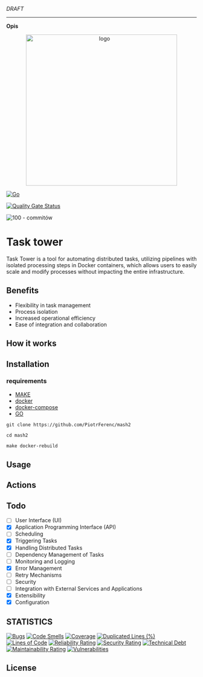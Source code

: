 *DRAFT*

---

**Opis**

<p align="center">
  <img src="https://github.com/PiotrFerenc/mash2/assets/30370747/27230488-59c6-48e5-8def-8f345c0ac38e" alt="logo" width="400"/>
  
</p>
<div style="text-align: justify;">

[![Go](https://github.com/PiotrFerenc/mash2/actions/workflows/go.yml/badge.svg?branch=main)](https://github.com/PiotrFerenc/mash2/actions/workflows/go.yml)

[![Quality Gate Status](https://sonarcloud.io/api/project_badges/measure?project=PiotrFerenc_mash2&metric=alert_status)](https://sonarcloud.io/summary/new_code?id=PiotrFerenc_mash2)

![100 - commitów](https://img.shields.io/badge/100-commitów-2ea44f?logo=go)

# Task tower

Task Tower is a tool for automating distributed tasks, utilizing pipelines with isolated processing steps in Docker containers, which allows users to easily scale and modify processes without impacting the entire infrastructure.
 
</div>

## Benefits

- Flexibility in task management
- Process isolation
- Increased operational efficiency
- Ease of integration and collaboration

## How it works

## Installation

### requirements

- [MAKE](https://www.gnu.org/software/make/)
- [docker](https://docs.docker.com/engine/install/)
- [docker-compose](https://docs.docker.com/compose/install/)
- [GO](https://go.dev/doc/install)

```git
git clone https://github.com/PiotrFerenc/mash2
```

```shell
cd mash2
```

```makefile
make docker-rebuild
```

## Usage 



## Actions



## Todo

- [ ] User Interface (UI)
- [x] Application Programming Interface (API)
- [ ] Scheduling
- [x] Triggering Tasks
- [x] Handling Distributed Tasks
- [ ] Dependency Management of Tasks
- [ ] Monitoring and Logging
- [x] Error Management
- [ ] Retry Mechanisms
- [ ] Security
- [ ] Integration with External Services and Applications
- [x] Extensibility
- [x] Configuration

## STATISTICS

[![Bugs](https://sonarcloud.io/api/project_badges/measure?project=PiotrFerenc_mash2&metric=bugs)](https://sonarcloud.io/summary/new_code?id=PiotrFerenc_mash2) [![Code Smells](https://sonarcloud.io/api/project_badges/measure?project=PiotrFerenc_mash2&metric=code_smells)](https://sonarcloud.io/summary/new_code?id=PiotrFerenc_mash2) [![Coverage](https://sonarcloud.io/api/project_badges/measure?project=PiotrFerenc_mash2&metric=coverage)](https://sonarcloud.io/summary/new_code?id=PiotrFerenc_mash2) [![Duplicated Lines (%)](https://sonarcloud.io/api/project_badges/measure?project=PiotrFerenc_mash2&metric=duplicated_lines_density)](https://sonarcloud.io/summary/new_code?id=PiotrFerenc_mash2) [![Lines of Code](https://sonarcloud.io/api/project_badges/measure?project=PiotrFerenc_mash2&metric=ncloc)](https://sonarcloud.io/summary/new_code?id=PiotrFerenc_mash2) [![Reliability Rating](https://sonarcloud.io/api/project_badges/measure?project=PiotrFerenc_mash2&metric=reliability_rating)](https://sonarcloud.io/summary/new_code?id=PiotrFerenc_mash2) [![Security Rating](https://sonarcloud.io/api/project_badges/measure?project=PiotrFerenc_mash2&metric=security_rating)](https://sonarcloud.io/summary/new_code?id=PiotrFerenc_mash2)  [![Technical Debt](https://sonarcloud.io/api/project_badges/measure?project=PiotrFerenc_mash2&metric=sqale_index)](https://sonarcloud.io/summary/new_code?id=PiotrFerenc_mash2) [![Maintainability Rating](https://sonarcloud.io/api/project_badges/measure?project=PiotrFerenc_mash2&metric=sqale_rating)](https://sonarcloud.io/summary/new_code?id=PiotrFerenc_mash2) [![Vulnerabilities](https://sonarcloud.io/api/project_badges/measure?project=PiotrFerenc_mash2&metric=vulnerabilities)](https://sonarcloud.io/summary/new_code?id=PiotrFerenc_mash2)

## License

